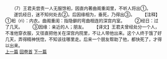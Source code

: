 　　（7）王君夫尝责一人无服馀衵，因直内著曲阁重闺里，不听人将出①。
　　遂饥经日，迷不知何处去②。后因缘相为，垂死，乃得出③。
　　【注释】①衵（rì）：内衣。曲阁重闺：指隐僻的弯曲相连的深宫内室。
　　②经日：过了几天。
　　③因缘：亲近的人；朋友。
　　【译文】王君夫曾经处分一个人，不准他穿衣服，又径直把他关在深宫内院里，不让人带他出来。这个人终于饿了好几天，弄得精神恍惚，不知该往哪里走。后来一个朋友帮助了他，都快死了，才得以出来。
<br>[上一篇](30_06) [回卷首](30_00) [下一篇](30_08)
